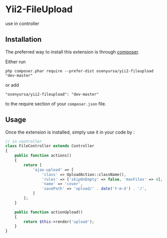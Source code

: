 Yii2-FileUpload
===============
use in controller

Installation
------------

The preferred way to install this extension is through [composer](http://getcomposer.org/download/).

Either run

```
php composer.phar require --prefer-dist osenyursa/yii2-fileupload "dev-master"
```

or add

```
"osenyursa/yii2-fileupload": "dev-master"
```

to the require section of your `composer.json` file.


Usage
-----

Once the extension is installed, simply use it in your code by  :

```php
// in controller
class FileController extends Controller
{
    public function actions()
    {
        return [
            'ajax-upload' => [
                'class' => UploadAction::className(),
                'rules' => ['skipOnEmpty' => false, 'maxFiles' => 4],
                'name' => 'cover',
                'savePath' => 'upload/' . date('Y-m-d') . '/',
            ]
        ];
    }

    public function actionUpload()
    {
        return $this->render('upload');
    }
}
```
